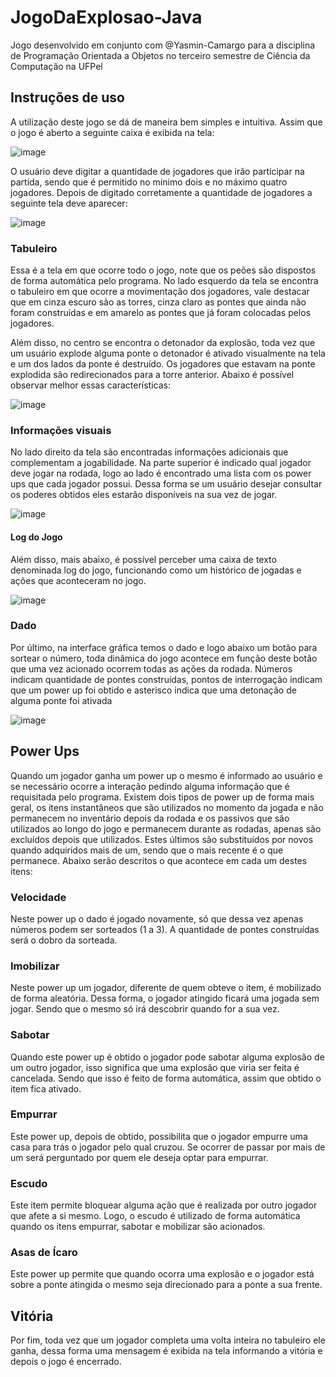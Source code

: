 # JogoDaExplosao-Java
Jogo desenvolvido em conjunto com @Yasmin-Camargo para a disciplina de Programação Orientada a Objetos no terceiro semestre de Ciência da Computação na UFPel

## Instruções de uso
A utilização deste jogo se dá de maneira bem simples e intuitiva. Assim que o jogo é aberto a seguinte caixa é exibida na tela:

![image](https://user-images.githubusercontent.com/88253809/205053792-5f6cd7eb-f1be-4f28-a81c-056fc314cba0.png)

O usuário deve digitar a quantidade de jogadores que irão participar na partida, sendo que é permitido no mínimo dois e no máximo quatro jogadores. Depois de digitado corretamente a quantidade de jogadores a seguinte tela deve aparecer:

![image](https://user-images.githubusercontent.com/88253809/205053880-9983ba6c-9138-4823-b59f-0528e3910dc4.png)

### Tabuleiro
Essa é a tela em que ocorre todo o jogo, note que os peões são dispostos de forma automática pelo programa. No lado esquerdo da tela se encontra o tabuleiro em que ocorre a movimentação dos jogadores, vale destacar que em cinza escuro são as torres, cinza claro as pontes que ainda não foram construídas e em amarelo as pontes que já foram colocadas pelos jogadores. 

Além disso, no centro se encontra o detonador da explosão, toda vez que um usuário explode alguma ponte o detonador é ativado visualmente na tela e um dos lados da ponte é destruído. Os jogadores que estavam na ponte explodida são redirecionados para a torre anterior. Abaixo é possível observar melhor essas características:

![image](https://user-images.githubusercontent.com/88253809/205054114-cf779199-c14d-4688-bfb9-7715cee2bb5a.png)

### Informações visuais
No lado direito da tela são encontradas informações adicionais que complementam a jogabilidade. Na parte superior é indicado qual jogador deve jogar na rodada, logo ao lado é encontrado uma lista com os  power ups que cada jogador possui. Dessa forma se um usuário desejar consultar os poderes obtidos eles estarão disponíveis na sua vez de jogar.

![image](https://user-images.githubusercontent.com/88253809/205054244-6d43407b-a412-48d9-ad36-4e86e34e5633.png)

#### Log do Jogo
Além disso, mais abaixo, é possível perceber  uma caixa de texto denominada log do jogo, funcionando como um histórico de jogadas e ações que aconteceram no jogo.

![image](https://user-images.githubusercontent.com/88253809/205054316-03d64b1a-f7c1-4856-8b79-5b91361a3fa3.png)

### Dado
Por último, na interface gráfica temos o dado e logo abaixo um botão para sortear o número, toda dinâmica do jogo acontece em função deste botão que uma vez acionado ocorrem todas as ações da rodada. Números indicam quantidade de pontes construídas, pontos de interrogação indicam que um power up foi obtido e asterisco indica que uma detonação de alguma ponte foi ativada

![image](https://user-images.githubusercontent.com/88253809/205054490-4ce523c7-0922-4b3a-91e3-2d44a7f409b8.png)

## Power Ups
Quando um jogador ganha um power up o mesmo é informado ao usuário e se necessário ocorre a interação pedindo alguma informação que é requisitada pelo programa. Existem dois tipos de power up de forma mais geral, os itens instantâneos que são utilizados no momento da jogada e não permanecem no inventário depois da rodada e os passivos que são utilizados ao longo do jogo e permanecem durante as rodadas, apenas são excluídos depois que utilizados. Estes últimos são substituídos por novos quando adquiridos mais de um, sendo que o mais recente é o que permanece.
Abaixo serão descritos o que acontece em cada um destes itens:

### Velocidade
Neste power up o dado é jogado novamente, só que dessa vez apenas números podem ser sorteados (1 a 3). A quantidade de pontes construídas será o dobro da sorteada.

### Imobilizar
Neste power up um jogador, diferente de quem obteve o item, é mobilizado de forma aleatória. Dessa forma, o jogador atingido ficará uma jogada sem jogar. Sendo que o mesmo só irá descobrir quando for a sua vez.

### Sabotar
Quando este power up é obtido o jogador pode sabotar alguma explosão de um outro jogador, isso significa que uma explosão que viria ser feita é cancelada. Sendo que isso é feito de forma automática, assim que obtido o item fica ativado.

### Empurrar
Este power up, depois de obtido, possibilita que o jogador empurre uma casa para trás o jogador pelo qual cruzou. Se ocorrer de passar por mais de um será perguntado por quem ele deseja optar para empurrar.

### Escudo
Este item permite bloquear alguma ação que é realizada por outro jogador que afete a si mesmo. Logo, o escudo é utilizado de forma automática quando os itens empurrar, sabotar e mobilizar são acionados.

### Asas de Ícaro
Este power up permite que quando ocorra uma explosão e o jogador está sobre a ponte atingida o mesmo seja direcionado para a ponte a sua frente.

## Vitória
Por fim, toda vez que um jogador completa uma volta inteira no tabuleiro ele ganha, dessa forma uma mensagem é exibida na tela informando a vitória e depois o jogo é encerrado.


